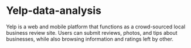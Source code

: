 # Yelp-data-analysis
Yelp is a web and mobile platform that functions as a crowd-sourced local business review site. Users can submit reviews, photos, and tips about businesses, while also browsing information and ratings left by other.
